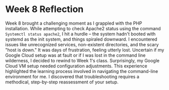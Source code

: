 # Week 8 Reflection

Week 8 brought a challenging moment as I grappled with the PHP installation.
While attempting to check Apache2 status using the command `Systemctl status apache2`, 
I hit a hurdle – the system hadn't booted with systemd as the init system, and things spiraled downward. 
I encountered issues like unrecognized services, non-existent directories, and the scary "host is down." 
It was days of frustration, feeling utterly lost. 
Uncertain if my Google Cloud setup was at fault or if I was lost in the command line wilderness, 
I decided to rewind to Week 1's class. 
Surprisingly, my Google Cloud VM setup needed configuration adjustments. 
This experience highlighted the learning process involved in navigating the command-line environment for me.
I discovered that troubleshooting requires a methodical, step-by-step reassessment of your setup.
